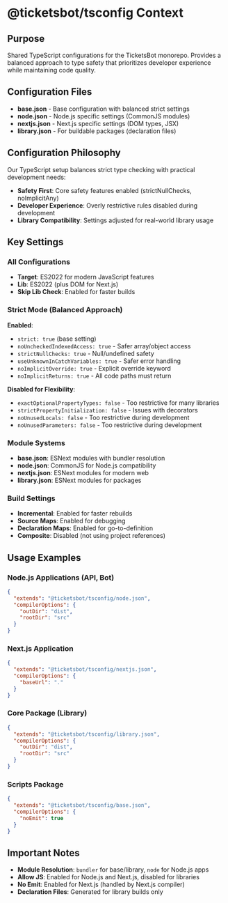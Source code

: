 # @ticketsbot/tsconfig Context

## Purpose

Shared TypeScript configurations for the TicketsBot monorepo. Provides a balanced approach to type safety that prioritizes developer experience while maintaining code quality.

## Configuration Files

- **base.json** - Base configuration with balanced strict settings
- **node.json** - Node.js specific settings (CommonJS modules)
- **nextjs.json** - Next.js specific settings (DOM types, JSX)
- **library.json** - For buildable packages (declaration files)

## Configuration Philosophy

Our TypeScript setup balances strict type checking with practical development needs:

- **Safety First**: Core safety features enabled (strictNullChecks, noImplicitAny)
- **Developer Experience**: Overly restrictive rules disabled during development
- **Library Compatibility**: Settings adjusted for real-world library usage

## Key Settings

### All Configurations
- **Target**: ES2022 for modern JavaScript features
- **Lib**: ES2022 (plus DOM for Next.js)
- **Skip Lib Check**: Enabled for faster builds

### Strict Mode (Balanced Approach)
**Enabled**:
- `strict: true` (base setting)
- `noUncheckedIndexedAccess: true` - Safer array/object access
- `strictNullChecks: true` - Null/undefined safety
- `useUnknownInCatchVariables: true` - Safer error handling
- `noImplicitOverride: true` - Explicit override keyword
- `noImplicitReturns: true` - All code paths must return

**Disabled for Flexibility**:
- `exactOptionalPropertyTypes: false` - Too restrictive for many libraries
- `strictPropertyInitialization: false` - Issues with decorators
- `noUnusedLocals: false` - Too restrictive during development
- `noUnusedParameters: false` - Too restrictive during development

### Module Systems
- **base.json**: ESNext modules with bundler resolution
- **node.json**: CommonJS for Node.js compatibility
- **nextjs.json**: ESNext modules for modern web
- **library.json**: ESNext modules for packages

### Build Settings
- **Incremental**: Enabled for faster rebuilds
- **Source Maps**: Enabled for debugging
- **Declaration Maps**: Enabled for go-to-definition
- **Composite**: Disabled (not using project references)

## Usage Examples

### Node.js Applications (API, Bot)
```json
{
  "extends": "@ticketsbot/tsconfig/node.json",
  "compilerOptions": {
    "outDir": "dist",
    "rootDir": "src"
  }
}
```

### Next.js Application
```json
{
  "extends": "@ticketsbot/tsconfig/nextjs.json",
  "compilerOptions": {
    "baseUrl": "."
  }
}
```

### Core Package (Library)
```json
{
  "extends": "@ticketsbot/tsconfig/library.json",
  "compilerOptions": {
    "outDir": "dist",
    "rootDir": "src"
  }
}
```

### Scripts Package
```json
{
  "extends": "@ticketsbot/tsconfig/base.json",
  "compilerOptions": {
    "noEmit": true
  }
}
```

## Important Notes

- **Module Resolution**: `bundler` for base/library, `node` for Node.js apps
- **Allow JS**: Enabled for Node.js and Next.js, disabled for libraries
- **No Emit**: Enabled for Next.js (handled by Next.js compiler)
- **Declaration Files**: Generated for library builds only
